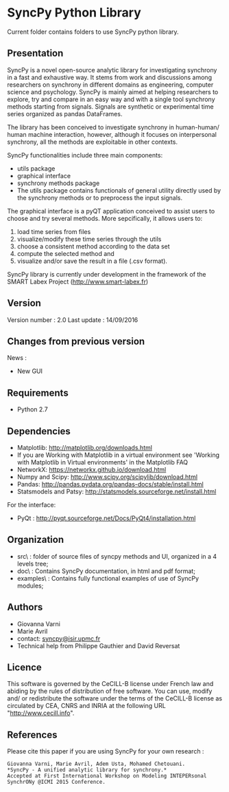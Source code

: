 SyncPy Python Library
=============================

Current folder contains folders to use SyncPy python library. 


Presentation
------------------------

SyncPy is a novel open-source analytic library for investigating 
synchrony in a fast and exhaustive way. It stems from work and 
discussions among researchers on synchrony in different domains 
as engineering, computer science and psychology. SyncPy is mainly 
aimed at helping researchers to explore, try and compare in an easy 
way and with a single tool synchrony methods starting from signals. 
Signals are synthetic or experimental time series organized as pandas 
DataFrames.

The library has been conceived to investigate synchrony in human-human/
human machine interaction, however, although it focuses on interpersonal 
synchrony, all the methods are exploitable in other contexts.

SyncPy functionalities include three main components:
- utils package
- graphical interface
- synchrony methods package
- The utils package contains functionals of general utility directly used 
by the synchrony methods or to preprocess the input signals.

The graphical interface is a pyQT application conceived to assist users 
to choose and try several methods. More sepcifically, it allows users to:
1) load time series from files
2) visualize/modify these time series through the utils
3) choose a consistent method according to the data set
4) compute the selected method and
5) visualize and/or save the result in a file (.csv format).

SyncPy library is currently under development in the framework of the 
SMART Labex Project (http://www.smart-labex.fr)


Version 
------------------------

Version number : 2.0
Last update : 14/09/2016


Changes from previous version
-----------------------------

News :
- New GUI


Requirements
------------------------
- Python 2.7

Dependencies
------------------------

- Matplotlib: http://matplotlib.org/downloads.html
 - If you are Working with Matplotlib in a virtual environment 
	see 'Working with Matplotlib in Virtual environments' in the Matplotlib FAQ
- NetworkX: https://networkx.github.io/download.html
- Numpy and Scipy: http://www.scipy.org/scipylib/download.html
- Pandas: http://pandas.pydata.org/pandas-docs/stable/install.html
- Statsmodels and Patsy: http://statsmodels.sourceforge.net/install.html 

For the interface: 
- PyQt : http://pyqt.sourceforge.net/Docs/PyQt4/installation.html 


Organization
------------------------

- src\ : folder of source files of syncpy methods and UI, organized in a 4 levels tree; 
- doc\ : Contains SyncPy documentation, in html and pdf format;
- examples\ : Contains fully functional examples of use of SyncPy modules; 



Authors 
------------------------
- Giovanna Varni
- Marie Avril
- contact: syncpy@isir.upmc.fr
- Technical help from Philippe Gauthier and David Reversat


Licence
------------------------

 This software is governed by the CeCILL-B license under French law
and abiding by the rules of distribution of free software. You can 
use, modify and/ or redistribute the software under the terms of the 
CeCILL-B license as circulated by CEA, CNRS and INRIA at the
following URL "http://www.cecill.info".


References 
------------------------

Please cite this paper if you are using SyncPy for your own research :
    
    Giovanna Varni, Marie Avril, Adem Usta, Mohamed Chetouani.
    *SyncPy - A unified analytic library for synchrony.*
    Accepted at First International Workshop on Modeling INTEPERsonal SynchrONy @ICMI 2015 Conference. 


